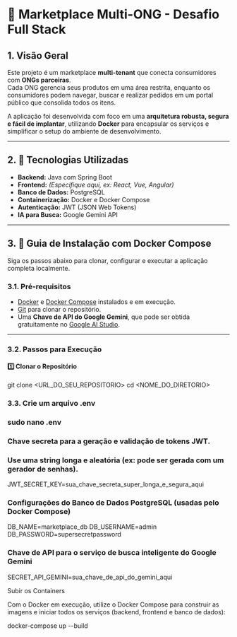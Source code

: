 # 🏪 Marketplace Multi-ONG - Desafio Full Stack

## 1. Visão Geral

Este projeto é um marketplace **multi-tenant** que conecta consumidores com **ONGs parceiras**.  
Cada ONG gerencia seus produtos em uma área restrita, enquanto os consumidores podem navegar, buscar e realizar pedidos em um portal público que consolida todos os itens.

A aplicação foi desenvolvida com foco em uma **arquitetura robusta, segura e fácil de implantar**, utilizando **Docker** para encapsular os serviços e simplificar o setup do ambiente de desenvolvimento.

---

## 2. 🧰 Tecnologias Utilizadas

- **Backend:** Java com Spring Boot  
- **Frontend:** *(Especifique aqui, ex: React, Vue, Angular)*  
- **Banco de Dados:** PostgreSQL  
- **Containerização:** Docker e Docker Compose  
- **Autenticação:** JWT (JSON Web Tokens)  
- **IA para Busca:** Google Gemini API  

---

## 3. 🚀 Guia de Instalação com Docker Compose

Siga os passos abaixo para clonar, configurar e executar a aplicação completa localmente.

### 3.1. Pré-requisitos

- [Docker](https://www.docker.com/get-started) e [Docker Compose](https://docs.docker.com/compose/install/) instalados e em execução.  
- [Git](https://git-scm.com/) para clonar o repositório.  
- Uma **Chave de API do Google Gemini**, que pode ser obtida gratuitamente no [Google AI Studio](https://aistudio.google.com/app/apikey).  

---

### 3.2. Passos para Execução

#### **1️⃣ Clonar o Repositório**

git clone <URL_DO_SEU_REPOSITORIO>
cd <NOME_DO_DIRETORIO>


### 3.3. Crie um arquivo .env

### sudo nano .env

### Chave secreta para a geração e validação de tokens JWT.
### Use uma string longa e aleatória (ex: pode ser gerada com um gerador de senhas).
JWT_SECRET_KEY=sua_chave_secreta_super_longa_e_segura_aqui

### Configurações do Banco de Dados PostgreSQL (usadas pelo Docker Compose)
DB_NAME=marketplace_db
DB_USERNAME=admin
DB_PASSWORD=supersecretpassword

### Chave de API para o serviço de busca inteligente do Google Gemini
SECRET_API_GEMINI=sua_chave_de_api_do_gemini_aqui


Subir os Containers

Com o Docker em execução, utilize o Docker Compose para construir as imagens e iniciar todos os serviços (backend, frontend e banco de dados):

docker-compose up --build
